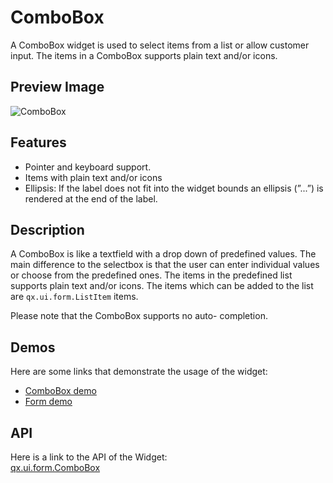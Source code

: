 ComboBox
========

A ComboBox widget is used to select items from a list or allow customer
input. The items in a ComboBox supports plain text and/or icons.

Preview Image
-------------

![ComboBox](/pages/widget/combobox.png)

Features
--------

-   Pointer and keyboard support.
-   Items with plain text and/or icons
-   Ellipsis: If the label does not fit into the widget bounds an
    ellipsis (”...”) is rendered at the end of the label.

Description
-----------

A ComboBox is like a textfield with a drop down of predefined values.
The main difference to the selectbox is that the user can enter
individual values or choose from the predefined ones. The items in the
predefined list supports plain text and/or icons. The items which can be
added to the list are `qx.ui.form.ListItem` items.

Please note that the ComboBox supports no auto- completion.

Demos
-----

Here are some links that demonstrate the usage of the widget:

-   [ComboBox
    demo](http://demo.qooxdoo.org/%{version}/demobrowser/#widget~ComboBox.html)
-   [Form
    demo](http://demo.qooxdoo.org/%{version}/demobrowser/#showcase~Form.html)

API
---

Here is a link to the API of the Widget:\
[qx.ui.form.ComboBox](http://demo.qooxdoo.org/%{version}/apiviewer/#qx.ui.form.ComboBox)
